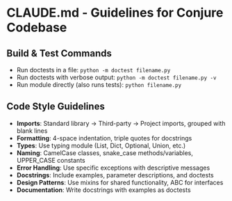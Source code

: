 # CLAUDE.md - Guidelines for Conjure Codebase

## Build & Test Commands
- Run doctests in a file: `python -m doctest filename.py`
- Run doctests with verbose output: `python -m doctest filename.py -v`
- Run module directly (also runs tests): `python filename.py`

## Code Style Guidelines
- **Imports**: Standard library → Third-party → Project imports, grouped with blank lines
- **Formatting**: 4-space indentation, triple quotes for docstrings
- **Types**: Use typing module (List, Dict, Optional, Union, etc.)
- **Naming**: CamelCase classes, snake_case methods/variables, UPPER_CASE constants
- **Error Handling**: Use specific exceptions with descriptive messages
- **Docstrings**: Include examples, parameter descriptions, and doctests
- **Design Patterns**: Use mixins for shared functionality, ABC for interfaces
- **Documentation**: Write docstrings with examples as doctests
